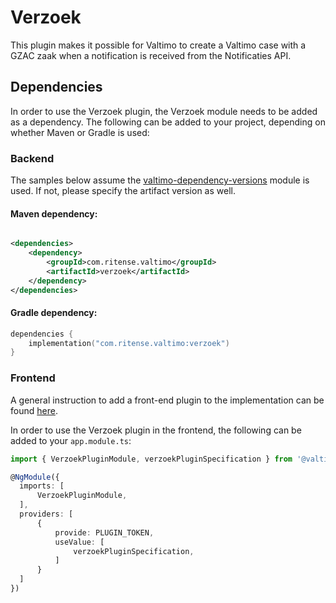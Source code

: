 # Verzoek

This plugin makes it possible for Valtimo to create a Valtimo case with a GZAC zaak when a notification is received from the Notificaties API.

## Dependencies

In order to use the Verzoek plugin, the Verzoek module needs to be added as a dependency. The following can be added to your project, depending on whether Maven or Gradle is used:

### Backend

The samples below assume the [valtimo-dependency-versions](../core/valtimo-dependency-versions.md) module is used. If not, please specify the artifact version as well.

#### Maven dependency:

```xml

<dependencies>
    <dependency>
        <groupId>com.ritense.valtimo</groupId>
        <artifactId>verzoek</artifactId>
    </dependency>
</dependencies>
```

#### Gradle dependency:

```kotlin
dependencies {
    implementation("com.ritense.valtimo:verzoek")
}
```

### Frontend

A general instruction to add a front-end plugin to the implementation can be found [here](../core/plugin.md#adding-a-front-end-plugin-to-the-implementation).

In order to use the Verzoek plugin in the frontend, the following can be added to your `app.module.ts`:

```typescript
import { VerzoekPluginModule, verzoekPluginSpecification } from '@valtimo/plugin';

@NgModule({
  imports: [
      VerzoekPluginModule,
  ],
  providers: [
      {
          provide: PLUGIN_TOKEN,
          useValue: [
              verzoekPluginSpecification,
          ]
      }
  ]
})
```
